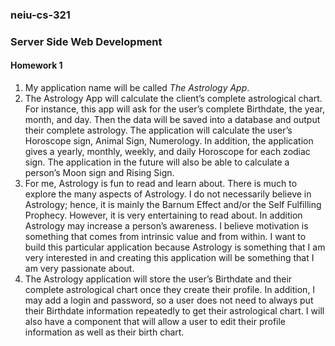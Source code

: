 <!DOCTYPE html>
<html>
  <head>
    <meta charset="UTF-8">
  </head>
  <body>
    
  <h3>neiu-cs-321</h3>
  <h3>Server Side Web Development</h3> 

  <div id="homework1">
    <h4>Homework 1</h4>
    <ol>
      <!--Application Name: Pick a name for your server-side application!-->
      <li>My application name will be called <i>The Astrology App</i>.</li>
      <!--Project Topic/Objective: In 5-10 sentences, describe the objective of your web application. What is it? What will it do? As you write this, remember that all code written for the homework and the project must be your own work and cannot have been developed for a previous course or project.-->
      <li>The Astrology App will calculate the client’s complete astrological chart. For instance, this app will ask for the user’s complete Birthdate, the year, month, and day. Then the data will be saved into a database and output their complete astrology. The application will calculate the user’s Horoscope sign, Animal Sign, Numerology. In addition, the application gives a yearly, monthly, weekly, and daily Horoscope for each zodiac sign. The application in the future will also be able to calculate a person’s Moon sign and Rising Sign.</li>
      <!--Motivation: In 5-10 sentences, describe why this project topic is of interest to you. Aside from the fact that this project is a required component for the course, why do you want to build this particular application?-->
      <li>For me, Astrology is fun to read and learn about. There is much to explore the many aspects of Astrology. I do not necessarily believe in Astrology; hence, it is mainly the Barnum Effect and/or the Self Fulfilling Prophecy. However, it is very entertaining to read about. In addition Astrology may increase a person’s awareness. I believe motivation is something that comes from intrinsic value and from within. I want to build this particular application because Astrology is something that I am very interested in and creating this application will be something that I am very passionate about.</li>
      <!--Server-Side Components: What aspects of the application will be related to storing user information or data in a database?-->
      <li>The Astrology application will store the user’s Birthdate and their complete astrological chart once they create their profile. In addition, I may add a login and password, so a user does not need to always put their Birthdate information repeatedly to get their astrological chart. I will also have a component that will allow a user to edit their profile information as well as their birth chart.</li>
    </ol>
  </div>
  
  </body>
</html>

